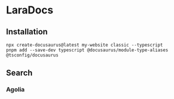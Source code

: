 # LaraDocs

## Installation

```shell
npx create-docusaurus@latest my-website classic --typescript
pnpm add --save-dev typescript @docusaurus/module-type-aliases @tsconfig/docusaurus
```

## Search

### Agolia